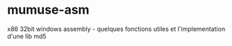 # mumuse-asm
x86 32bit windows assembly - quelques fonctions utiles et l'implementation d'une lib md5
